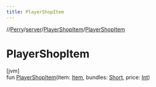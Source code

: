```yaml
---
title: PlayerShopItem
---
```

//[Perry](../../../index.html)/[server](../index.html)/[PlayerShopItem](index.html)/[PlayerShopItem](-player-shop-item.html)



# PlayerShopItem



[jvm]\
fun [PlayerShopItem](-player-shop-item.html)(item: [Item](../../client.inventory/-item/index.html), bundles: [Short](https://kotlinlang.org/api/latest/jvm/stdlib/kotlin/-short/index.html), price: [Int](https://kotlinlang.org/api/latest/jvm/stdlib/kotlin/-int/index.html))




